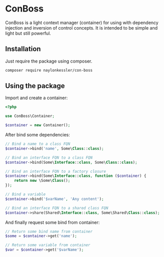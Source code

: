 # ConBoss

ConBoss is a light context manager (container) for using with dependency injection and inversion of control concepts. It is intended to be simple and light but still powerful.

## Installation

Just require the package using composer.

```sh
composer require naylonkessler/con-boss
```

## Using the package

Import and create a container:

```php
<?php

use ConBoss\Container;

$container = new Container();
```

After bind some dependencies:

```php
// Bind a name to a class FQN
$container->bind('name', Some\Class::class);

// Bind an interface FQN to a class FQN
$container->bind(Some\Interface::class, Some\Class::class);

// Bind an interface FQN to a factory closure
$container->bind(Some\Interface::class, function ($container) {
    return new \Some\Class();
});

// Bind a variable
$container->bind('$varName', 'Any content');

// Bind an interface FQN to a shared class FQN
$container->share(Shared\Interface::class, Some\Shared\Class::class);
```

And finally request some bind from container:

```php
// Return some bind name from container
$some = $container->get('name');

// Return some variable from container
$var = $container->get('$varName');
```
